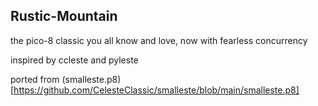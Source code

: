 ## Rustic-Mountain
the pico-8 classic you all know and love, now with fearless concurrency

inspired by ccleste and pyleste

ported from (smalleste.p8)[https://github.com/CelesteClassic/smalleste/blob/main/smalleste.p8]  